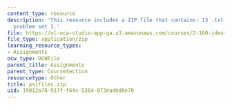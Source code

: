 ```yaml
---
content_type: resource
description: 'This resource includes a ZIP file that contains: 13 .txt files to support
  problem set 1.'
file: https://ol-ocw-studio-app-qa.s3.amazonaws.com/courses/2-160-identification-estimation-and-learning-spring-2006/19012a78917ff64c5384073ead6d6e70_ps1files.zip
file_type: application/zip
learning_resource_types:
- Assignments
ocw_type: OCWFile
parent_title: Assignments
parent_type: CourseSection
resourcetype: Other
title: ps1files.zip
uid: 19012a78-917f-f64c-5384-073ead6d6e70
---
```


